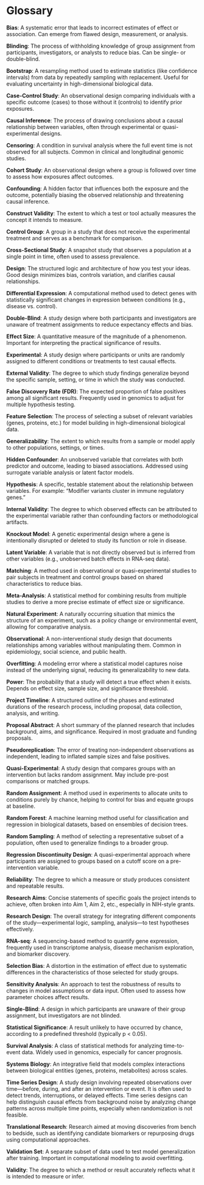 # Glossary

**Bias**: A systematic error that leads to incorrect estimates of effect or association. Can emerge from flawed design,
 measurement, or analysis.

**Blinding**: The process of withholding knowledge of group assignment from participants, investigators, or analysts
to reduce bias. Can be single- or double-blind.

**Bootstrap**: A resampling method used to estimate statistics (like confidence intervals) from data by repeatedly
sampling with replacement. Useful for evaluating uncertainty in high-dimensional biological data.

**Case-Control Study**: An observational design comparing individuals with a specific outcome (cases) to those without
 it (controls) to identify prior exposures.

**Causal Inference**: The process of drawing conclusions about a causal relationship between variables, often through
experimental or quasi-experimental designs.

**Censoring**: A condition in survival analysis where the full event time is not observed for all subjects. Common in
clinical and longitudinal genomic studies.

**Cohort Study**: An observational design where a group is followed over time to assess how exposures affect outcomes.

**Confounding**: A hidden factor that influences both the exposure and the outcome, potentially biasing the observed
relationship and threatening causal inference.

**Construct Validity**: The extent to which a test or tool actually measures the concept it intends to measure.

**Control Group**: A group in a study that does not receive the experimental treatment and serves as a benchmark for comparison.

**Cross-Sectional Study**: A snapshot study that observes a population at a single point in time, often used to assess prevalence.

**Design**: The structured logic and architecture of how you test your ideas. Good design minimizes bias,
controls variation, and clarifies causal relationships.

**Differential Expression**: A computational method used to detect genes with statistically significant changes in
 expression between conditions (e.g., disease vs. control).

**Double-Blind**: A study design where both participants and investigators are unaware of treatment assignments to
reduce expectancy effects and bias.

**Effect Size**: A quantitative measure of the magnitude of a phenomenon. Important for interpreting the practical
 significance of results.

**Experimental**: A study design where participants or units are randomly assigned to different conditions or
 treatments to test causal effects.

**External Validity**: The degree to which study findings generalize beyond the specific sample, setting, or time in which the study was conducted.

**False Discovery Rate (FDR)**: The expected proportion of false positives among all significant results. Frequently used in genomics to adjust for multiple hypothesis testing.

**Feature Selection**: The process of selecting a subset of relevant variables (genes, proteins, etc.) for model building in high-dimensional biological data.

**Generalizability**: The extent to which results from a sample or model apply to other populations, settings, or times.

**Hidden Confounder**: An unobserved variable that correlates with both predictor and outcome, leading to biased associations. Addressed using surrogate variable analysis or latent factor models.

**Hypothesis**: A specific, testable statement about the relationship between variables. For example: “Modifier variants cluster in immune regulatory genes.”

**Internal Validity**: The degree to which observed effects can be attributed to the experimental variable rather than confounding factors or methodological artifacts.

**Knockout Model**: A genetic experimental design where a gene is intentionally disrupted or deleted to study its function or role in disease.

**Latent Variable**: A variable that is not directly observed but is inferred from other variables (e.g., unobserved batch effects in RNA-seq data).

**Matching**: A method used in observational or quasi-experimental studies to pair subjects in treatment and control groups based on shared characteristics to reduce bias.

**Meta-Analysis**: A statistical method for combining results from multiple studies to derive a more precise estimate of effect size or significance.

**Natural Experiment**: A naturally occurring situation that mimics the structure of an experiment, such as a policy change or environmental event, allowing for comparative analysis.

**Observational**: A non-interventional study design that documents relationships among variables without manipulating them. Common in epidemiology, social science, and public health.

**Overfitting**: A modeling error where a statistical model captures noise instead of the underlying signal, reducing its generalizability to new data.

**Power**: The probability that a study will detect a true effect when it exists. Depends on effect size, sample size, and significance threshold.

**Project Timeline**: A structured outline of the phases and estimated durations of the research process, including proposal, data collection, analysis, and writing.

**Proposal Abstract**: A short summary of the planned research that includes background, aims, and significance. Required in most graduate and funding proposals.

**Pseudoreplication**: The error of treating non-independent observations as independent, leading to inflated sample sizes and false positives.

**Quasi-Experimental**: A study design that compares groups with an intervention but lacks random assignment. May include pre-post comparisons or matched groups.

**Random Assignment**: A method used in experiments to allocate units to conditions purely by chance, helping to control for bias and equate groups at baseline.

**Random Forest**: A machine learning method useful for classification and regression in biological datasets, based on ensembles of decision trees.

**Random Sampling**: A method of selecting a representative subset of a population, often used to generalize findings to a broader group.

**Regression Discontinuity Design**: A quasi-experimental approach where participants are assigned to groups based on a cutoff score on a pre-intervention variable.

**Reliability**: The degree to which a measure or study produces consistent and repeatable results.

**Research Aims**: Concise statements of specific goals the project intends to achieve, often broken into Aim 1, Aim 2, etc., especially in NIH-style grants.

**Research Design**: The overall strategy for integrating different components of the study—experimental logic, sampling, analysis—to test hypotheses effectively.

**RNA-seq**: A sequencing-based method to quantify gene expression, frequently used in transcriptome analysis, disease mechanism exploration, and biomarker discovery.

**Selection Bias**: A distortion in the estimation of effect due to systematic differences in the characteristics of those selected for study groups.

**Sensitivity Analysis**: An approach to test the robustness of results to changes in model assumptions or data input. Often used to assess how parameter choices affect results.

**Single-Blind**: A design in which participants are unaware of their group assignment, but investigators are not blinded.

**Statistical Significance**: A result unlikely to have occurred by chance, according to a predefined threshold (typically p < 0.05).

**Survival Analysis**: A class of statistical methods for analyzing time-to-event data. Widely used in genomics, especially for cancer prognosis.

**Systems Biology**: An integrative field that models complex interactions between biological entities (genes, proteins, metabolites) across scales.

**Time Series Design**: A study design involving repeated observations over time—before, during, and after an intervention or event. It is often used to detect trends, interruptions, or delayed effects. Time series designs can help distinguish causal effects from background noise by analyzing change patterns across multiple time points, especially when randomization is not feasible.

**Translational Research**: Research aimed at moving discoveries from bench to bedside, such as identifying candidate biomarkers or repurposing drugs using computational approaches.

**Validation Set**: A separate subset of data used to test model generalization after training. Important in computational modeling to avoid overfitting.

**Validity**: The degree to which a method or result accurately reflects what it is intended to measure or infer.
